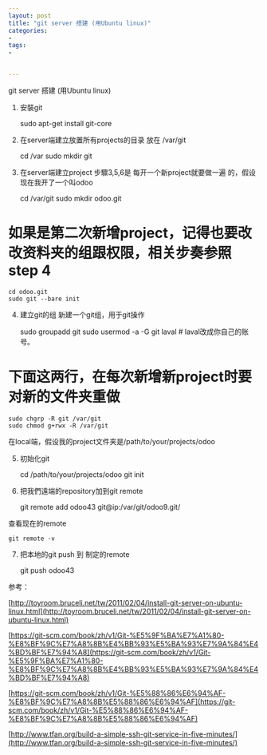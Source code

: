 ```yaml
---
layout: post
title: "git server 搭建 (用Ubuntu linux)"
categories:
- 
tags:
- 


---
```



git server 搭建 (用Ubuntu linux)

1. 安裝git

	sudo apt-get install git-core

2. 在server端建立放置所有projects的目录
放在 /var/git

	cd /var
	sudo mkdir git

3. 在server端建立project
步驟3,5,6是 每开一个新project就要做一遍 的，假设现在我开了一个叫odoo

	cd /var/git
	sudo mkdir odoo.git

# 如果是第二次新增project，记得也要改改资料夹的组跟权限，相关步奏参照step 4
	cd odoo.git
	sudo git --bare init

4. 建立git的组
新建一个git组，用于git操作

	sudo groupadd git
	sudo usermod -a -G git laval # laval改成你自己的账号。

# 下面这两行，在每次新增新project时要对新的文件夹重做

	sudo chgrp -R git /var/git
	sudo chmod g+rwx -R /var/git
	
在local端，假设我的project文件夹是/path/to/your/projects/odoo

5. 初始化git
	
	cd /path/to/your/projects/odoo
	git init

6. 把我們遠端的repository加到git remote
	
	git remote add odoo43 git@ip:/var/git/odoo9.git/

查看现在的remote
	
	git remote -v

7. 把本地的git push 到 制定的remote

	git push odoo43 

参考：

[http://toyroom.bruceli.net/tw/2011/02/04/install-git-server-on-ubuntu-linux.html](http://toyroom.bruceli.net/tw/2011/02/04/install-git-server-on-ubuntu-linux.html)

[https://git-scm.com/book/zh/v1/Git-%E5%9F%BA%E7%A1%80-%E8%BF%9C%E7%A8%8B%E4%BB%93%E5%BA%93%E7%9A%84%E4%BD%BF%E7%94%A8](https://git-scm.com/book/zh/v1/Git-%E5%9F%BA%E7%A1%80-%E8%BF%9C%E7%A8%8B%E4%BB%93%E5%BA%93%E7%9A%84%E4%BD%BF%E7%94%A8)

[https://git-scm.com/book/zh/v1/Git-%E5%88%86%E6%94%AF-%E8%BF%9C%E7%A8%8B%E5%88%86%E6%94%AF](https://git-scm.com/book/zh/v1/Git-%E5%88%86%E6%94%AF-%E8%BF%9C%E7%A8%8B%E5%88%86%E6%94%AF)

[http://www.tfan.org/build-a-simple-ssh-git-service-in-five-minutes/](http://www.tfan.org/build-a-simple-ssh-git-service-in-five-minutes/)